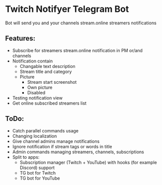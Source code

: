 # Twitch Notifyer Telegram Bot
Bot will send you and your channels stream.online streamers notifications

## Features:
-   Subscribe for streamers stream.online notification in PM or/and channels
-   Notification contain
    -   Changable text description
    -   Stream title and category
    -   Picture
        -   Stream start screenshot
        -   Own picture
        -   Disabled
-   Testing notification view
-   Get online subscribed streamers list

## ToDo:
-   Catch parallel commands usage
-   Changing localization
-   Give channel admins manage notifications
-   Ignore notification if stream tags or words in title
-   Admin commands managing streamers, channels, subscriptions
-   Split to apps:
    -   Subscription manager (Twitch + YouTube) with hooks (for example Discord) support
    -   TG bot for Twitch
    -   TG bot for YouTube
